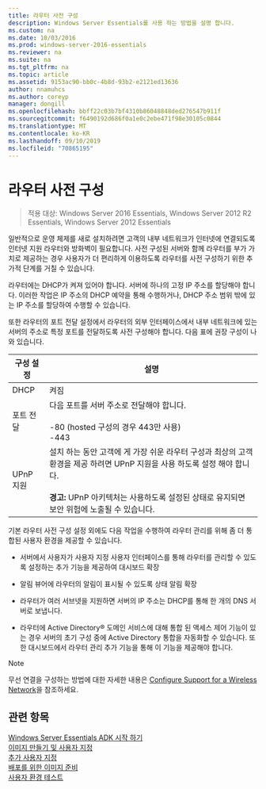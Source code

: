 ```yaml
---
title: 라우터 사전 구성
description: Windows Server Essentials를 사용 하는 방법을 설명 합니다.
ms.custom: na
ms.date: 10/03/2016
ms.prod: windows-server-2016-essentials
ms.reviewer: na
ms.suite: na
ms.tgt_pltfrm: na
ms.topic: article
ms.assetid: 9153ac90-bb0c-4b8d-93b2-e2121ed13636
author: nnamuhcs
ms.author: coreyp
manager: dongill
ms.openlocfilehash: bbff22c03b7bf4310b86048848ded276547b911f
ms.sourcegitcommit: f6490192d686f0a1e0c2ebe471f98e30105c0844
ms.translationtype: MT
ms.contentlocale: ko-KR
ms.lasthandoff: 09/10/2019
ms.locfileid: "70865195"
---
```

# <a name="preconfiguring-a-router"></a>라우터 사전 구성

>적용 대상: Windows Server 2016 Essentials, Windows Server 2012 R2 Essentials, Windows Server 2012 Essentials

일반적으로 운영 체제를 새로 설치하려면 고객의 내부 네트워크가 인터넷에 연결되도록 인터넷 지원 라우터와 방화벽이 필요합니다. 사전 구성된 서버와 함께 라우터를 부가 가치로 제공하는 경우 사용자가 더 편리하게 이용하도록 라우터를 사전 구성하기 위한 추가적 단계를 거칠 수 있습니다.  
  
 라우터에는 DHCP가 켜져 있어야 합니다. 서버에 하나의 고정 IP 주소를 할당해야 합니다. 이러한 작업은 IP 주소의 DHCP 예약을 통해 수행하거나, DHCP 주소 범위 밖에 있는 IP 주소를 할당하여 수행할 수 있습니다.  
  
 또한 라우터의 포트 전달 설정에서 라우터의 외부 인터페이스에서 내부 네트워크에 있는 서버의 주소로 특정 포트를 전달하도록 사전 구성해야 합니다. 다음 표에 권장 구성이 나와 있습니다.  
  
|구성 설정|설명|  
|---------------------------|-------------|  
|DHCP|켜짐|  
|포트 전달|다음 포트를 서버 주소로 전달해야 합니다.<br /><br /> -80 (hosted 구성의 경우 443만 사용)<br />-443|  
|UPnP 지원|설치 하는 동안 고객에 게 가장 쉬운 라우터 구성과 최상의 고객 환경을 제공 하려면 UPnP 지원을 사용 하도록 설정 해야 합니다.<br /><br /> **경고:** UPnP 아키텍처는 사용하도록 설정된 상태로 유지되면 보안 위험에 노출될 수 있습니다.|  
  
 기본 라우터 사전 구성 설정 외에도 다음 작업을 수행하여 라우터 관리를 위해 좀 더 통합된 사용자 환경을 제공할 수 있습니다.  
  
-   서버에서 사용자가 사용자 지정 사용자 인터페이스를 통해 라우터를 관리할 수 있도록 설정하는 추가 기능을 제공하여 대시보드 확장  
  
-   알림 뷰어에 라우터의 알림이 표시될 수 있도록 상태 알림 확장  
  
-   라우터가 여러 서브넷을 지원하면 서버의 IP 주소는 DHCP를 통해 한 개의 DNS 서버로 보냅니다.  
  
-   라우터에 Active Directory® 도메인 서비스에 대해 통합 된 액세스 제어 기능이 있는 경우 서버의 초기 구성 중에 Active Directory 통합을 자동화할 수 있습니다. 또한 대시보드에서 라우터 관리 추가 기능을 통해 이 기능을 제공해야 합니다.  
  
> [!NOTE]
>  무선 연결을 구성하는 방법에 대한 자세한 내용은 [Configure Support for a Wireless Network](Configure-Support-for-a-Wireless-Network.md)을 참조하세요.  
  
## <a name="see-also"></a>관련 항목  
 [Windows Server Essentials ADK 시작 하기](Getting-Started-with-the-Windows-Server-Essentials-ADK.md)   
 [이미지 만들기 및 사용자 지정](Creating-and-Customizing-the-Image.md)   
 [추가 사용자 지정](Additional-Customizations.md)   
 [배포를 위한 이미지 준비](Preparing-the-Image-for-Deployment.md)   
 [사용자 환경 테스트](Testing-the-Customer-Experience.md)